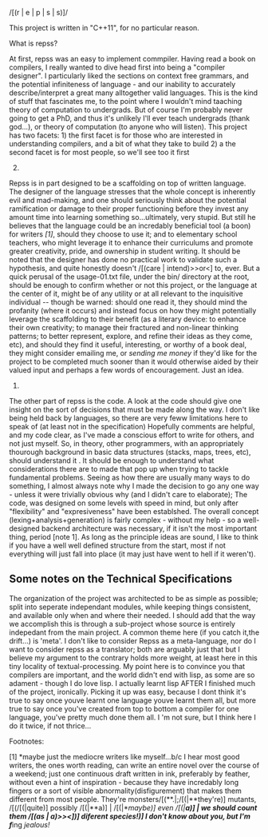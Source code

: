 /[(r | e | p | s | s)]/

This project is written in "C++11", for no particular reason.

What is repss?

  At first, repss was an easy to implement commpiler. Having read a book on compilers, I really wanted to dive head
  first into being a "compiler designer". I particularly liked the sections on context free grammars, and the potential
  infiniteness of language - and our inability to accurately describe/interpret a great many alltogether valid languages.
  This is the kind of stuff that fascinates me, to the point where I wouldn't mind taaching theory of computation
  to undergrads. But of course I'm probably never going to get a PhD, and thus it's unlikely I'll ever teach undergrads
  (thank god...), or theory of computation (to anyone who will listen). This project has two facets: 
    1) the first facet is for those who are interested in understanding compilers, and a bit of what they take to build
    2) a the second facet is for most people, so we'll see too it first
    

  2)
  Repss is in part designed to be a scaffolding on top of written language. The designer of the language stresses
  that the whole concept is inherently evil and mad-making, and one should seriously think about the potential ramification
  or damage to their proper functioning before they invest any amount time into learning something so...ultimately, very stupid.
  But still he believes that the language could be an incredably beneficial tool (a boon) for writers *[1]*, should they choose to use it;
  and to elementary school teachers, who might leverage it to enhance their curriculums and promote greater creativity, pride, and ownership
  in student writing. It should be noted that the designer has done no practical work to validate such a hypothesis, and quite
  honestly doesn't /[(care | intend)>>or<] to, ever. But a quick perusal of the usage-01.txt file, under the bin/ directory at
  the root, should be enough to confirm whether or not this project, or the language at the center of it, might be of any utility or
  at all relevant to the inquisitive individual -- though be warned: should one read it, they should mind the profanity (where it occurs)
  and instead focus on how they might potentially leverage the scaffolding to their benefit (as a literary device: to enhance their own creativity;
  to manage their fractured and non-linear thinking patterns; to better represent, explore, and refine their ideas as they come, etc), and
  should they find it useful, interesting, or worthy of a book deal, they might consider emailing me, or *sending me money* if they'd 
  like for the project to be completed much sooner than it would otherwise aided by their valued input and perhaps a few words of encouragement. Just an idea.

  
  1)
  The other part of repss is the code. A look at the code should give one insight on the sort of decisions that
  must be made along the way. I don't like being held back by languages, so there are very feww limitations here
  to speak of (at least not in the specification)
  Hopefully comments are helpful, and my code clear, as I've made a conscious effort to write for others, and not
  just myself. So, in theory, other programmers, with an appropriately thourough background in basic data structures
  (stacks, maps, trees, etc), should understand it . It should be enough to understand what considerations there are to
  made that pop up when trying to tackle fundamental problems. Seeing as how there are usually many ways to
  do something, I almost always note why I made the decision to go any one way - unless it were trivially obvious why (and I didn't care to elaborate);
  The code, was designed on some levels with speed in mind, but only after "flexibility" and "expresiveness" have been
  establshed. The overall concept (lexing+analysis+generation) is fairly complex - without my help - so a well-designed
  backend architecture was necessary, if it isn't the most important thing, period [note 1]. As long as the principle ideas
  are sound, I like to think if you have a well well defined structure from the start, most if not everything will just fall
  into place (it may just have went to hell if it weren't). 
  
  Some notes on the Technical Specifications
  ------------------------------------------
  The organization of the project was architected to be as simple as possible; split into seperate independant modules,
  while keeping things consistent, and available only when and where their needed. I should add that the way we accomplish
  this is through a sub-project whose source is entirely indepedant from the main project. A common theme here (if you catch it,the drift...)
  is 'meta'. I don't like to consider Repss as a meta-language, nor do I want to consider repss as a translator; both are arguably just that
  but I believe my argument to the contrary holds more weight, at least here in this tiny locality of textual-processing. My point here is to
  convince you that compilers are important, and the world didn't end with lisp, as some are so adament - though I do love lisp.
  I actually learnt lisp AFTER I finished much of the project, ironically. Picking it up was easy, because I dont think it's true
  to say once youve learnt one language youve learnt them all, but more true to say once you've created from top to bottom a compiler
  for one language, you've pretty much done them all. I 'm not sure, but I think here I do it twice, if not thrice...
  





Footnotes:

[1] *maybe just the mediocre writers like myself...b/c I hear most good writers, the ones worth reading, can write an entire
   novel over the course of a weekend; just one continuous draft written in ink, preferably by feather, without even a hint
   of inspiration - because they have incredably long fingers or a sort of visible abnormality(disfigurement) that makes 
   them different from most people. They're monsters/[(**.|;/[(|**they're)] mutants, /[(/[(|quite)] possibly /[(|**a)] 
   | /[(|**maybe)] even /[(|**a)] | we should count them /[(as | a)>><])] diferent species!)]  I don't know about you, but I'm f***ing *jealous!*





